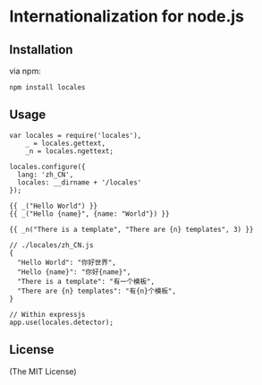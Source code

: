 # Internationalization for node.js

## Installation

via npm:

    npm install locales

## Usage

    var locales = require('locales'),
        _ = locales.gettext,
        _n = locales.ngettext;

    locales.configure({
      lang: 'zh_CN',
      locales: __dirname + '/locales'
    });

    {{ _("Hello World") }}
    {{ _("Hello {name}", {name: "World"}) }}

    {{ _n("There is a template", "There are {n} templates", 3) }}

    // ./locales/zh_CN.js
    {
      "Hello World": "你好世界",
      "Hello {name}": "你好{name}",
      "There is a template": "有一个模板",
      "There are {n} templates": "有{n}个模板",
    }

    // Within expressjs
    app.use(locales.detector);

## License 

(The MIT License)
